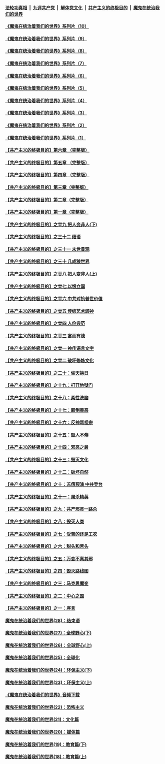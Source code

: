

####  [法轮功真相](../../../../basic/blob/master/README.md?t=08201803) &nbsp;|&nbsp; [九评共产党](../../../../9ping.md/blob/master/README.md?t=08201803) &nbsp;|&nbsp; [解体党文化](../../../../jtdwh.md/blob/master/README.md?t=08201803)  &nbsp;|&nbsp; [共产主义的终极目的](../../../../gczydzjmd.md/blob/master/README.md?t=08201803) &nbsp;|&nbsp; [魔鬼在统治我们的世界](../../../../mgztzwmdsj.md/blob/master/README.md?t=08201803) 

#### [《魔鬼在统治着我们的世界》系列片（10）](../pages/nsc422/n12292670.md?t=08201803) 

#### [《魔鬼在统治着我们的世界》系列片（9）](../pages/nsc422/n12290859.md?t=08201803) 

#### [《魔鬼在统治着我们的世界》系列片（8）](../pages/nsc422/n12287445.md?t=08201803) 

#### [《魔鬼在统治着我们的世界》系列片（7）](../pages/nsc422/n12283425.md?t=08201803) 

#### [《魔鬼在统治着我们的世界》系列片（6）](../pages/nsc422/n12282314.md?t=08201803) 

#### [《魔鬼在统治着我们的世界》系列片（5）](../pages/nsc422/n12281419.md?t=08201803) 

#### [《魔鬼在统治着我们的世界》系列片（4）](../pages/nsc422/n12274024.md?t=08201803) 

#### [《魔鬼在统治着我们的世界》系列片（3）](../pages/nsc422/n12271322.md?t=08201803) 

#### [《魔鬼在统治着我们的世界》系列片（2）](../pages/nsc422/n12269049.md?t=08201803) 

#### [《魔鬼在统治着我们的世界》系列片（1）](../pages/nsc422/n12267575.md?t=08201803) 

#### [【共产主义的终极目的】第六章 （完整版）](../pages/nsc422/n11428913.md?t=08201803) 

#### [【共产主义的终极目的】第五章 （完整版）](../pages/nsc422/n11428912.md?t=08201803) 

#### [【共产主义的终极目的】第四章 （完整版）](../pages/nsc422/n11428907.md?t=08201803) 

#### [【共产主义的终极目的】第三章（完整版）](../pages/nsc422/n11428848.md?t=08201803) 

#### [【共产主义的终极目的】第二章（完整版）](../pages/nsc422/n11428831.md?t=08201803) 

#### [【共产主义的终极目的】第一章（完整版）](../pages/nsc422/n11417651.md?t=08201803) 

#### [【共产主义的终极目的】之廿九 把人变非人(下)](../pages/nsc422/n11344140.md?t=08201803) 

#### [【共产主义的终极目的】之三十二 结语](../pages/nsc422/n11360535.md?t=08201803) 

#### [【共产主义的终极目的】之三十一 末世景观](../pages/nsc422/n11351129.md?t=08201803) 

#### [【共产主义的终极目的】之三十 几成狼世界](../pages/nsc422/n11348280.md?t=08201803) 

#### [【共产主义的终极目的】之廿八 把人变非人(上)](../pages/nsc422/n11340492.md?t=08201803) 

#### [【共产主义的终极目的】之廿七 以恨立国](../pages/nsc422/n11336944.md?t=08201803) 

#### [【共产主义的终极目的】之廿六 中共对抗普世价值](../pages/nsc422/n11324785.md?t=08201803) 

#### [【共产主义的终极目的】之廿五 传统艺术颂神](../pages/nsc422/n11296396.md?t=08201803) 

#### [【共产主义的终极目的】之廿四 人伦典范](../pages/nsc422/n11296397.md?t=08201803) 

#### [【共产主义的终极目的】之廿三 富而有德](../pages/nsc422/n11283598.md?t=08201803) 

#### [【共产主义的终极目的】之廿一 神传语言文字](../pages/nsc422/n11263265.md?t=08201803) 

#### [【共产主义的终极目的】之廿二 破坏修炼文化](../pages/nsc422/n11245728.md?t=08201803) 

#### [【共产主义的终极目的】之二十：偷天换日](../pages/nsc422/n11238846.md?t=08201803) 

#### [【共产主义的终极目的】之十九：打开地狱门](../pages/nsc422/n11206376.md?t=08201803) 

#### [【共产主义的终极目的】之十八：柔性洗脑](../pages/nsc422/n11199994.md?t=08201803) 

#### [【共产主义的终极目的】之十七：颠倒善恶](../pages/nsc422/n11179782.md?t=08201803) 

#### [【共产主义的终极目的】之十六：反神骂祖宗](../pages/nsc422/n11166798.md?t=08201803) 

#### [【共产主义的终极目的】之十五：毁人不倦](../pages/nsc422/n11166792.md?t=08201803) 

#### [【共产主义的终极目的】之十四：邪恶之最](../pages/nsc422/n11150249.md?t=08201803) 

#### [【共产主义的终极目的】之十三：毁灭文化](../pages/nsc422/n11135227.md?t=08201803) 

#### [【共产主义的终极目的】之十二：破坏自然](../pages/nsc422/n11135214.md?t=08201803) 

#### [【共产主义的终极目的】之十：苏俄预演 中共登台](../pages/nsc422/n11118424.md?t=08201803) 

#### [【共产主义的终极目的】之十一：屠杀精英](../pages/nsc422/n11118442.md?t=08201803) 

#### [【共产主义的终极目的】之九：共产邪灵一路杀](../pages/nsc422/n11114139.md?t=08201803) 

#### [【共产主义的终极目的】之八：毁灭人类](../pages/nsc422/n11108503.md?t=08201803) 

#### [【共产主义的终极目的】之七：受苦的还是工农](../pages/nsc422/n11101809.md?t=08201803) 

#### [【共产主义的终极目的】之六：甜头和苦头](../pages/nsc422/n11096971.md?t=08201803) 

#### [【共产主义的终极目的】之五：万变不离其邪](../pages/nsc422/n11091285.md?t=08201803) 

#### [【共产主义的终极目的】之四：毁灭路线图](../pages/nsc422/n11086284.md?t=08201803) 

#### [【共产主义的终极目的】之三：马克思魔变](../pages/nsc422/n11061941.md?t=08201803) 

#### [【共产主义的终极目的】之二：中心之国](../pages/nsc422/n11047728.md?t=08201803) 

#### [【共产主义的终极目的】之一：序言](../pages/nsc422/n11086077.md?t=08201803) 

#### [魔鬼在统治着我们的世界(28)：结束语](../pages/nsc422/n10936246.md?t=08201803) 

#### [魔鬼在统治着我们的世界(27)：全球野心(下)](../pages/nsc422/n10928319.md?t=08201803) 

#### [魔鬼在统治着我们的世界(26)：全球野心(上)](../pages/nsc422/n10900318.md?t=08201803) 

#### [魔鬼在统治着我们的世界(25)：全球化](../pages/nsc422/n10788205.md?t=08201803) 

#### [魔鬼在统治着我们的世界(24)：环保主义(下)](../pages/nsc422/n10695307.md?t=08201803) 

#### [魔鬼在统治着我们的世界(23)：环保主义(上)](../pages/nsc422/n10688613.md?t=08201803) 

#### [《魔鬼在统治着我们的世界》音频下载](../pages/nsc422/n10635553.md?t=08201803) 

#### [魔鬼在统治着我们的世界(22)：恐怖主义](../pages/nsc422/n10614727.md?t=08201803) 

#### [魔鬼在统治着我们的世界(21)：文化篇](../pages/nsc422/n10597706.md?t=08201803) 

#### [魔鬼在统治着我们的世界(20)：媒体篇](../pages/nsc422/n10586579.md?t=08201803) 

#### [魔鬼在统治着我们的世界(19)：教育篇(下)](../pages/nsc422/n10564808.md?t=08201803) 

#### [魔鬼在统治着我们的世界(18)：教育篇(上)](../pages/nsc422/n10526970.md?t=08201803) 

